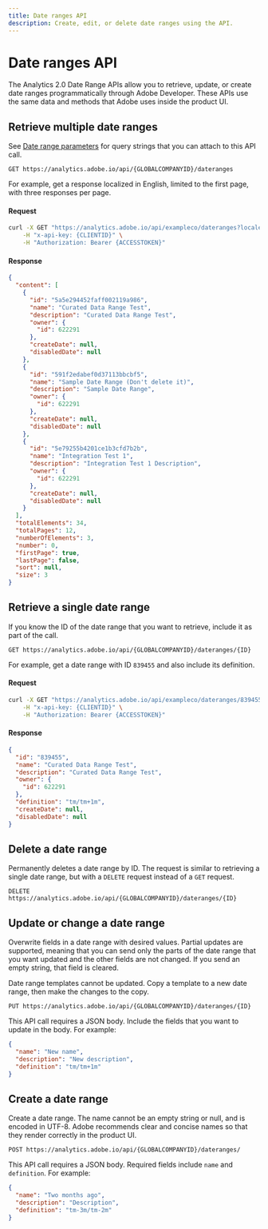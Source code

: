 ```yaml
---
title: Date ranges API
description: Create, edit, or delete date ranges using the API.
---
```


# Date ranges API

The Analytics 2.0 Date Range APIs allow you to retrieve, update, or create date ranges programmatically through Adobe Developer. These APIs use the same data and methods that Adobe uses inside the product UI.

## Retrieve multiple date ranges

See [Date range parameters](parameters.md) for query strings that you can attach to this API call.

`GET https://analytics.adobe.io/api/{GLOBALCOMPANYID}/dateranges`

For example, get a response localized in English, limited to the first page, with three responses per page.

<CodeBlock slots="heading, code" repeat="2" languages="CURL,JSON"/>

#### Request

```sh
curl -X GET "https://analytics.adobe.io/api/exampleco/dateranges?locale=en_US&limit=3&page=0" \
    -H "x-api-key: {CLIENTID}" \
    -H "Authorization: Bearer {ACCESSTOKEN}"
```

#### Response

```json
{
  "content": [
    {
      "id": "5a5e294452faff002119a986",
      "name": "Curated Data Range Test",
      "description": "Curated Data Range Test",
      "owner": {
        "id": 622291
      },
      "createDate": null,
      "disabledDate": null
    },
    {
      "id": "591f2edabef0d37113bbcbf5",
      "name": "Sample Date Range (Don't delete it)",
      "description": "Sample Date Range",
      "owner": {
        "id": 622291
      },
      "createDate": null,
      "disabledDate": null
    },
    {
      "id": "5e79255b4201ce1b3cfd7b2b",
      "name": "Integration Test 1",
      "description": "Integration Test 1 Description",
      "owner": {
        "id": 622291
      },
      "createDate": null,
      "disabledDate": null
    }
  ],
  "totalElements": 34,
  "totalPages": 12,
  "numberOfElements": 3,
  "number": 0,
  "firstPage": true,
  "lastPage": false,
  "sort": null,
  "size": 3
}
```

## Retrieve a single date range

If you know the ID of the date range that you want to retrieve, include it as part of the call.

`GET https://analytics.adobe.io/api/{GLOBALCOMPANYID}/dateranges/{ID}`

For example, get a date range with ID `839455` and also include its definition.

<CodeBlock slots="heading, code" repeat="2" languages="CURL,JSON"/>

#### Request

```sh
curl -X GET "https://analytics.adobe.io/api/exampleco/dateranges/839455?expansion=definition" \
    -H "x-api-key: {CLIENTID}" \
    -H "Authorization: Bearer {ACCESSTOKEN}"
```

#### Response

```json
{
  "id": "839455",
  "name": "Curated Data Range Test",
  "description": "Curated Data Range Test",
  "owner": {
    "id": 622291
  },
  "definition": "tm/tm+1m",
  "createDate": null,
  "disabledDate": null
}
```

## Delete a date range

Permanently deletes a date range by ID. The request is similar to retrieving a single date range, but with a `DELETE` request instead of a `GET` request.

`DELETE https://analytics.adobe.io/api/{GLOBALCOMPANYID}/dateranges/{ID}`

## Update or change a date range

Overwrite fields in a date range with desired values. Partial updates are supported, meaning that you can send only the parts of the date range that you want updated and the other fields are not changed. If you send an empty string, that field is cleared.

Date range templates cannot be updated. Copy a template to a new date range, then make the changes to the copy.

`PUT https://analytics.adobe.io/api/{GLOBALCOMPANYID}/dateranges/{ID}`

This API call requires a JSON body. Include the fields that you want to update in the body. For example:

```json
{
  "name": "New name",
  "description": "New description",
  "definition": "tm/tm+1m"
}
```

## Create a date range

Create a date range. The name cannot be an empty string or null, and is encoded in UTF-8. Adobe recommends clear and concise names so that they render correctly in the product UI.

`POST https://analytics.adobe.io/api/{GLOBALCOMPANYID}/dateranges/`

This API call requires a JSON body. Required fields include `name` and `definition`. For example:

```json
{
  "name": "Two months ago",
  "description": "Description",
  "definition": "tm-3m/tm-2m"
}
```
